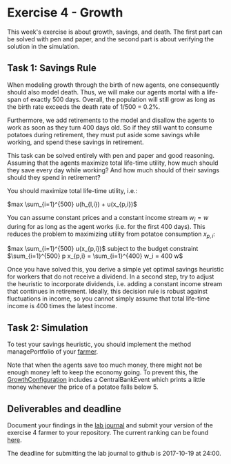 # Exercise 4 - Growth

This week's exercise is about growth, savings, and death. The first part can be solved with pen and paper, and the second part is about verifying the solution in the simulation.

## Task 1: Savings Rule

When modeling growth through the birth of new agents, one consequently should also model death. Thus, we will make our agents mortal with a life-span of exactly 500 days. Overall, the population will still grow as long as the birth rate exceeds the death rate of 1/500 = 0.2%.

Furthermore, we add retirements to the model and disallow the agents to work as soon as they turn 400 days old. So if they still want to consume potatoes during retirement, they must put aside some savings while working, and spend these savings in retirement.

This task can be solved entirely with pen and paper and good reasoning. Assuming that the agents maximize total life-time utility, how much should they save every day while working? And how much should of their savings should they spend in retirement?

You should maximize total life-time utility, i.e.:

$max \sum_{i=1}^{500} u(h_{l,i}) + u(x_{p,i})$

You can assume constant prices and a constant income stream  $w_i = w$ during for as long as the agent works (i.e. for the first 400 days). This reduces the problem to maximizing utility from potatoe consumption $x_{p,i}$:

$max \sum_{i=1}^{500} u(x_{p,i})$ subject to the budget constraint $\sum_{i=1}^{500} p x_{p,i} = \sum_{i=1}^{400} w_i = 400 w$

Once you have solved this, you derive a simple yet optimal savings heuristic for workers that do not receive a dividend. In a second step, try to adjust the heuristic to incorporate dividends, i.e. adding a constant income stream that continues in retirement. Ideally, this decision rule is robust against fluctuations in income, so you cannot simply assume that total life-time income is 400 times the latest income.

## Task 2: Simulation

To test your savings heuristic, you should implement the method managePortfolio of your [farmer](../src/com/agentecon/exercise4/Farmer.java).

Note that when the agents save too much money, there might not be enough money left to keep the economy going. To prevent this, the [GrowthConfiguration](../../simulation/src/com/agentecon/configuration/GrowthConfiguration.java) includes a CentralBankEvent which prints a little money whenever the price of a potatoe falls below 5.

## Deliverables and deadline

Document your findings in the [lab journal](exercise04-journal.md) and submit your version of the exercise 4 farmer to your repository. The current ranking can be found [here](http://meissereconomics.com/vis/simulation?sim=ex4-growth).

The deadline for submitting the lab journal to github is 2017-10-19 at 24:00.

